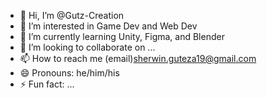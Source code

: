 - 👋 Hi, I’m @Gutz-Creation
- 👀 I’m interested in Game Dev and Web Dev
- 🌱 I’m currently learning Unity, Figma, and Blender
- 💞️ I’m looking to collaborate on ...
- 📫 How to reach me (email)sherwin.guteza19@gmail.com
- 😄 Pronouns: he/him/his
- ⚡ Fun fact: ...

<!---
Gutz-Creation/Gutz-Creation is a ✨ special ✨ repository because its `README.md` (this file) appears on your GitHub profile.
You can click the Preview link to take a look at your changes.
--->
